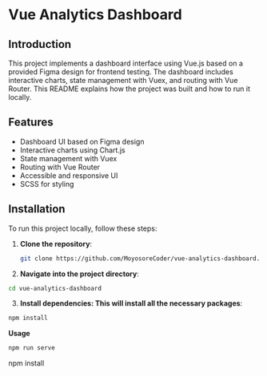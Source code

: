 # Vue Analytics Dashboard

## Introduction

This project implements a dashboard interface using Vue.js based on a provided Figma design for frontend testing. The dashboard includes interactive charts, state management with Vuex, and routing with Vue Router. This README explains how the project was built and how to run it locally.

## Features

- Dashboard UI based on Figma design
- Interactive charts using Chart.js
- State management with Vuex
- Routing with Vue Router
- Accessible and responsive UI
- SCSS for styling

## Installation

To run this project locally, follow these steps:

1. **Clone the repository**:

   ```bash
   git clone https://github.com/MoyosoreCoder/vue-analytics-dashboard.git

   ```

2. **Navigate into the project directory**:

```bash
cd vue-analytics-dashboard
```

3. **Install dependencies: This will install all the necessary packages**:

```bash
npm install
```

**Usage**

```bash
npm run serve
```

npm install

```

```

```

```
